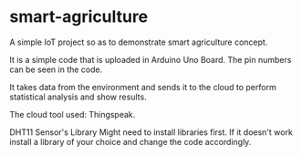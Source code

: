 # smart-agriculture
A simple IoT project so as to demonstrate smart agriculture concept.

It is a simple code that is uploaded in Arduino Uno Board. The pin numbers can be seen in the code.

It takes data from the environment and sends it to the cloud to perform statistical analysis and show results.

The cloud tool used: Thingspeak.

DHT11 Sensor's Library
Might need to install libraries first. If it doesn't work install a library of your choice and change the code accordingly.
